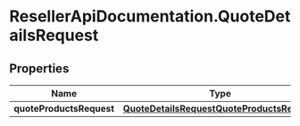 # ResellerApiDocumentation.QuoteDetailsRequest

## Properties

Name | Type | Description | Notes
------------ | ------------- | ------------- | -------------
**quoteProductsRequest** | [**QuoteDetailsRequestQuoteProductsRequest**](QuoteDetailsRequestQuoteProductsRequest.md) |  | [optional] 


